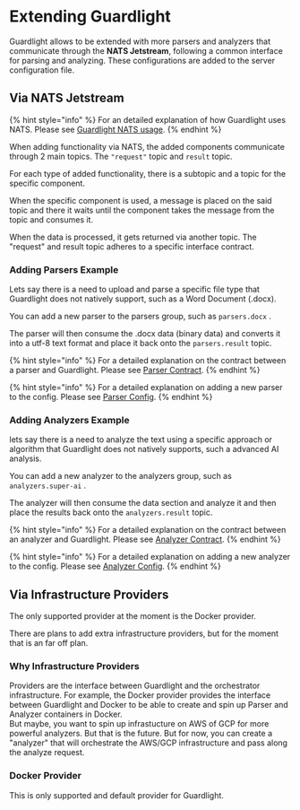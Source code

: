 # Extending Guardlight

Guardlight allows to be extended with more parsers and analyzers that communicate through the **NATS Jetstream**, following a common interface for parsing and analyzing. These configurations are added to the server configuration file.

## Via NATS Jetstream

{% hint style="info" %}
For an detailed explanation of how Guardlight uses NATS. Please see [Guardlight NATS usage](https://van-niekerk.gitbook.io/guardlight/system-components/server/nats-jetstream#guardlight-nats-usage).
{% endhint %}

When adding functionality via NATS, the added components communicate through 2 main topics. The `"request"` topic and `result` topic.

For each type of added functionality, there is a subtopic and a topic for the specific component.&#x20;

When the specific component is used, a message is placed on the said topic and there it waits until the component takes the message from the topic and consumes it.

When the data is processed, it gets returned via another topic. The "request" and result topic adheres to a specific interface contract.

### Adding Parsers Example

Lets say there is a need to upload and parse a specific file type that Guardlight does not natively support, such as a Word Document (.docx).&#x20;

You can add a new parser to the parsers group, such as `parsers.docx` .

The parser will then consume the .docx data (binary data) and converts it into a utf-8 text format and place it back onto the `parsers.result` topic.

{% hint style="info" %}
For a detailed explanation on the contract between a parser and Guardlight. Please see [Parser Contract](https://van-niekerk.gitbook.io/guardlight/system-components/parsers#parser-contract).
{% endhint %}

{% hint style="info" %}
For a detailed explanation on adding a new parser to the config. Please see [Parser Config](https://van-niekerk.gitbook.io/guardlight/system-components/server/configuration#parser-config).
{% endhint %}

### Adding Analyzers Example

lets say there is a need to analyze the text using a specific approach or algorithm that Guardlight does not natively supports, such a advanced AI analysis.

You can add a new analyzer to the analyzers group, such as `analyzers.super-ai` .

The analyzer will then consume the data section and analyze it and then place the results back onto the `analyzers.result` topic.

{% hint style="info" %}
For a detailed explanation on the contract between an analyzer and Guardlight. Please see [Analyzer Contract](https://van-niekerk.gitbook.io/guardlight/system-components/analyzers#analyzer-contract).
{% endhint %}

{% hint style="info" %}
For a detailed explanation on adding a new analyzer to the config. Please see [Analyzer Config](https://van-niekerk.gitbook.io/guardlight/system-components/server/configuration#analyzer-config).
{% endhint %}

## Via Infrastructure Providers

The only supported provider at the moment is the Docker provider.&#x20;

There are plans to add extra infrastructure providers, but for the moment that is an far off plan.&#x20;

### Why Infrastructure Providers

Providers are the interface between Guardlight and the orchestrator infrastructure. For example, the Docker provider provides the interface between Guardlight and Docker to be able to create and spin up Parser and Analyzer containers in Docker. \
But maybe, you want to spin up infrastucture on AWS of GCP for more powerful analyzers. But that is the future. But for now, you can create a "analyzer" that will orchestrate the AWS/GCP infrastructure and pass along the analyze request.

### Docker Provider

This is only supported and default provider for Guardlight.&#x20;

